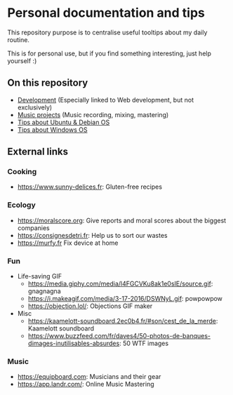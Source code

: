 # Personal documentation and tips

This repository purpose is to centralise useful tooltips about my daily routine.

This is for personal use, but if you find something interesting, just help yourself :)

## On this repository

- [Development](docs/development) (Especially linked to Web development, but not exclusively)
- [Music projects](docs/music) (Music recording, mixing, mastering)
- [Tips about Ubuntu & Debian OS](docs/ubuntu-debian)
- [Tips about Windows OS](docs/windows)

## External links

### Cooking

- https://www.sunny-delices.fr: Gluten-free recipes

### Ecology

- https://moralscore.org: Give reports and moral scores about the biggest companies
- https://consignesdetri.fr: Help us to sort our wastes
- https://murfy.fr Fix device at home

### Fun

- Life-saving GIF
    - https://media.giphy.com/media/l4FGCVKu8ak1e0sIE/source.gif: gnagnagna
    - https://i.makeagif.com/media/3-17-2016/DSWNyL.gif: powpowpow
    - https://objection.lol/: Objections GIF maker
- Misc
    - https://kaamelott-soundboard.2ec0b4.fr/#son/cest_de_la_merde: Kaamelott soundboard
    - https://www.buzzfeed.com/fr/daves4/50-photos-de-banques-dimages-inutilisables-absurdes: 50 WTF images

### Music

- https://equipboard.com: Musicians and their gear
- https://app.landr.com/: Online Music Mastering

